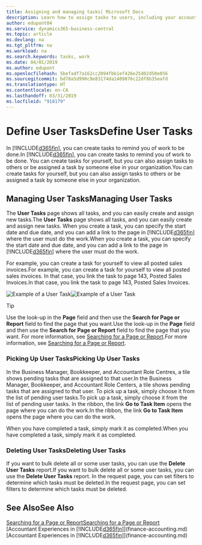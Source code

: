 ```yaml
---
title: Assigning and managing tasks| Microsoft Docs
description: Learn how to assign tasks to users, including your accountant, in Business Central
author: edupont04
ms.service: dynamics365-business-central
ms.topic: article
ms.devlang: na
ms.tgt_pltfrm: na
ms.workload: na
ms.search.keywords: tasks, work
ms.date: 04/01/2019
ms.author: edupont
ms.openlocfilehash: 5befadf7a162cc2094fbb1ef426e25d02d50e856
ms.sourcegitcommit: bd78a5d990c9e83174da1409076c22df8b35eafd
ms.translationtype: HT
ms.contentlocale: en-CA
ms.lasthandoff: 03/31/2019
ms.locfileid: "918179"
---
```

# <a name="define-user-tasks"></a><span data-ttu-id="ac03e-103">Define User Tasks</span><span class="sxs-lookup"><span data-stu-id="ac03e-103">Define User Tasks</span></span>
<span data-ttu-id="ac03e-104">In [!INCLUDE[d365fin](includes/d365fin_md.md)], you can create tasks to remind you of work to be done.</span><span class="sxs-lookup"><span data-stu-id="ac03e-104">In [!INCLUDE[d365fin](includes/d365fin_md.md)], you can create tasks to remind you of work to be done.</span></span> <span data-ttu-id="ac03e-105">You can create tasks for yourself, but you can also assign tasks to others or be assigned a task by someone else in your organization.</span><span class="sxs-lookup"><span data-stu-id="ac03e-105">You can create tasks for yourself, but you can also assign tasks to others or be assigned a task by someone else in your organization.</span></span>  

## <a name="managing-user-tasks"></a><span data-ttu-id="ac03e-106">Managing User Tasks</span><span class="sxs-lookup"><span data-stu-id="ac03e-106">Managing User Tasks</span></span>
<span data-ttu-id="ac03e-107">The **User Tasks** page shows all tasks, and you can easily create and assign new tasks.</span><span class="sxs-lookup"><span data-stu-id="ac03e-107">The **User Tasks** page shows all tasks, and you can easily create and assign new tasks.</span></span> <span data-ttu-id="ac03e-108">When you create a task, you can specify the start date and due date, and you can add a link to the page in [!INCLUDE[d365fin](includes/d365fin_md.md)] where the user must do the work.</span><span class="sxs-lookup"><span data-stu-id="ac03e-108">When you create a task, you can specify the start date and due date, and you can add a link to the page in [!INCLUDE[d365fin](includes/d365fin_md.md)] where the user must do the work.</span></span>  

<span data-ttu-id="ac03e-109">For example, you can create a task for yourself to view all posted sales invoices.</span><span class="sxs-lookup"><span data-stu-id="ac03e-109">For example, you can create a task for yourself to view all posted sales invoices.</span></span> <span data-ttu-id="ac03e-110">In that case, you link the task to page 143, Posted Sales Invoices.</span><span class="sxs-lookup"><span data-stu-id="ac03e-110">In that case, you link the task to page 143, Posted Sales Invoices.</span></span>  

<span data-ttu-id="ac03e-111">![Example of a User Task](media/across-user-tasks/sample-user-task.png "Example of a user task")</span><span class="sxs-lookup"><span data-stu-id="ac03e-111">![Example of a User Task](media/across-user-tasks/sample-user-task.png "Example of a user task")</span></span>

> [!TIP]  
>  <span data-ttu-id="ac03e-112">Use the look-up in the **Page** field and then use the **Search for Page or Report** field to find the page that you want.</span><span class="sxs-lookup"><span data-stu-id="ac03e-112">Use the look-up in the **Page** field and then use the **Search for Page or Report** field to find the page that you want.</span></span> <span data-ttu-id="ac03e-113">For more information, see [Searching for a Page or Report](ui-search.md).</span><span class="sxs-lookup"><span data-stu-id="ac03e-113">For more information, see [Searching for a Page or Report](ui-search.md).</span></span>  

### <a name="picking-up-user-tasks"></a><span data-ttu-id="ac03e-114">Picking Up User Tasks</span><span class="sxs-lookup"><span data-stu-id="ac03e-114">Picking Up User Tasks</span></span>
<span data-ttu-id="ac03e-115">In the Business Manager, Bookkeeper, and Accountant Role Centres, a tile shows pending tasks that are assigned to that user.</span><span class="sxs-lookup"><span data-stu-id="ac03e-115">In the Business Manager, Bookkeeper, and Accountant Role Centers, a tile shows pending tasks that are assigned to that user.</span></span> <span data-ttu-id="ac03e-116">To pick up a task, simply choose it from the list of pending user tasks.</span><span class="sxs-lookup"><span data-stu-id="ac03e-116">To pick up a task, simply choose it from the list of pending user tasks.</span></span> <span data-ttu-id="ac03e-117">In the ribbon, the link **Go to Task Item** opens the page where you can do the work.</span><span class="sxs-lookup"><span data-stu-id="ac03e-117">In the ribbon, the link **Go to Task Item** opens the page where you can do the work.</span></span>  

<span data-ttu-id="ac03e-118">When you have completed a task, simply mark it as completed.</span><span class="sxs-lookup"><span data-stu-id="ac03e-118">When you have completed a task, simply mark it as completed.</span></span>  

### <a name="deleting-user-tasks"></a><span data-ttu-id="ac03e-119">Deleting User Tasks</span><span class="sxs-lookup"><span data-stu-id="ac03e-119">Deleting User Tasks</span></span>
<span data-ttu-id="ac03e-120">If you want to bulk delete all or some user tasks, you can use the **Delete User Tasks** report.</span><span class="sxs-lookup"><span data-stu-id="ac03e-120">If you want to bulk delete all or some user tasks, you can use the **Delete User Tasks** report.</span></span> <span data-ttu-id="ac03e-121">In the request page, you can set filters to determine which tasks must be deleted.</span><span class="sxs-lookup"><span data-stu-id="ac03e-121">In the request page, you can set filters to determine which tasks must be deleted.</span></span>  

## <a name="see-also"></a><span data-ttu-id="ac03e-122">See Also</span><span class="sxs-lookup"><span data-stu-id="ac03e-122">See Also</span></span>
[<span data-ttu-id="ac03e-123">Searching for a Page or Report</span><span class="sxs-lookup"><span data-stu-id="ac03e-123">Searching for a Page or Report</span></span>](ui-search.md)  
<span data-ttu-id="ac03e-124">[Accountant Experiences in [!INCLUDE[d365fin](includes/d365fin_md.md)]](finance-accounting.md)</span><span class="sxs-lookup"><span data-stu-id="ac03e-124">[Accountant Experiences in [!INCLUDE[d365fin](includes/d365fin_md.md)]](finance-accounting.md)</span></span>  
